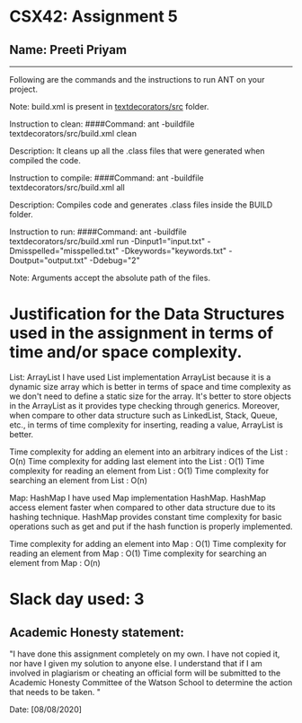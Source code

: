 # CSX42: Assignment 5
## Name: Preeti Priyam

-----------------------------------------------------------------------

Following are the commands and the instructions to run ANT on your project.


Note: build.xml is present in [textdecorators/src](./textdecorators/src/) folder.

Instruction to clean:
####Command: ant -buildfile textdecorators/src/build.xml clean

Description: It cleans up all the .class files that were generated when compiled the code.

Instruction to compile:
####Command: ant -buildfile textdecorators/src/build.xml all

Description: Compiles code and generates .class files inside the BUILD folder.

Instruction to run:
####Command: ant -buildfile textdecorators/src/build.xml run -Dinput1="input.txt" -Dmisspelled="misspelled.txt" -Dkeywords="keywords.txt" -Doutput="output.txt" -Ddebug="2"

Note: Arguments accept the absolute path of the files.

# Justification for the Data Structures used in the assignment in terms of time and/or space complexity.

List: ArrayList
I have used List implementation ArrayList because it is a dynamic size array which is better in terms of space and time complexity as we don't need to define a static size for the array. It's better to store objects in the ArrayList as it provides type checking through generics. Moreover, when compare to other data structure such as LinkedList, Stack, Queue, etc., in terms of time complexity for inserting, reading a value, ArrayList is better.

Time complexity for adding an element into an arbitrary indices of the List : O(n)
Time complexity for adding last element into the List : O(1)
Time complexity for reading an element from List : O(1)
Time complexity for searching an element from List : O(n)

Map: HashMap
I have used Map implementation HashMap. HashMap access element faster when compared to other data structure due to its hashing technique. HashMap provides constant time complexity for basic operations such as get and put if the hash function is properly implemented.

Time complexity for adding an element into Map : O(1)
Time complexity for reading an element from Map : O(1)
Time complexity for searching an element from Map : O(n)

# Slack day used: 3

## Academic Honesty statement:

"I have done this assignment completely on my own. I have not copied
it, nor have I given my solution to anyone else. I understand that if
I am involved in plagiarism or cheating an official form will be
submitted to the Academic Honesty Committee of the Watson School to
determine the action that needs to be taken. "

Date: [08/08/2020]
